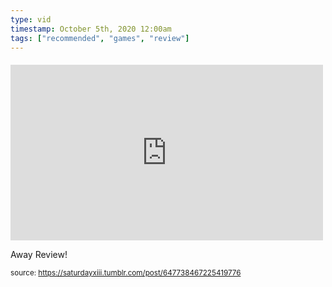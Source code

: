 ```yaml
---
type: vid
timestamp: October 5th, 2020 12:00am
tags: ["recommended", "games", "review"]
---
```

####
<iframe width="500" height="281"  id="youtube_iframe" src="https://www.youtube.com/embed/beF1Tv5BIeI?feature=oembed&amp;enablejsapi=1&amp;origin=http://safe.txmblr.com&amp;wmode=opaque" frameborder="0" allow="accelerometer; autoplay; clipboard-write; encrypted-media; gyroscope; picture-in-picture" allowfullscreen></iframe>                    
                                            
Away Review!
 
                                                    
<small>source: https://saturdayxiii.tumblr.com/post/647738467225419776</small>